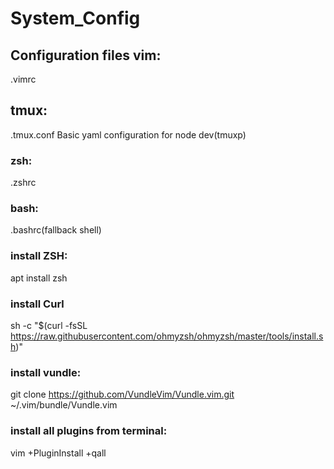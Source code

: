 # System_Config
Configuration files
vim:
-------
.vimrc

tmux:
-------
.tmux.conf
Basic yaml configuration for node dev(tmuxp)

### zsh:

.zshrc

### bash:

.bashrc(fallback shell)

### install ZSH:

apt install zsh

### install Curl

sh -c "$(curl -fsSL https://raw.githubusercontent.com/ohmyzsh/ohmyzsh/master/tools/install.sh)"

### install vundle:

git clone https://github.com/VundleVim/Vundle.vim.git ~/.vim/bundle/Vundle.vim

### install all plugins from terminal:
vim +PluginInstall +qall
